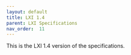 ```yaml
---
layout: default
title: LXI 1.4
parent: LXI Specifications
nav_order:  11
---
```


This is the LXI 1.4 version of  the specifications.

